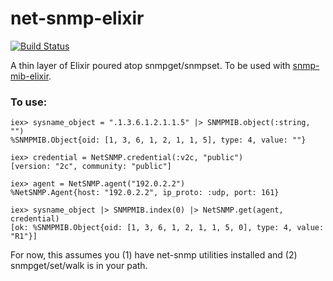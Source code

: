 net-snmp-elixir
=======
[![Build Status](https://travis-ci.org/jonnystorm/net-snmp-elixir.svg?branch=master)](https://travis-ci.org/jonnystorm/net-snmp-elixir)

A thin layer of Elixir poured atop snmpget/snmpset. To be used with [snmp-mib-elixir](https://github.com/jonnystorm/snmp-mib-elixir).

### To use:

```
iex> sysname_object = ".1.3.6.1.2.1.1.5" |> SNMPMIB.object(:string, "")
%SNMPMIB.Object{oid: [1, 3, 6, 1, 2, 1, 1, 5], type: 4, value: ""}

iex> credential = NetSNMP.credential(:v2c, "public")
[version: "2c", community: "public"]

iex> agent = NetSNMP.agent("192.0.2.2")
%NetSNMP.Agent{host: "192.0.2.2", ip_proto: :udp, port: 161}

iex> sysname_object |> SNMPMIB.index(0) |> NetSNMP.get(agent, credential)
[ok: %SNMPMIB.Object{oid: [1, 3, 6, 1, 2, 1, 1, 5, 0], type: 4, value: "R1"}]
```

For now, this assumes you (1) have net-snmp utilities installed and (2) snmpget/set/walk is in your path.

